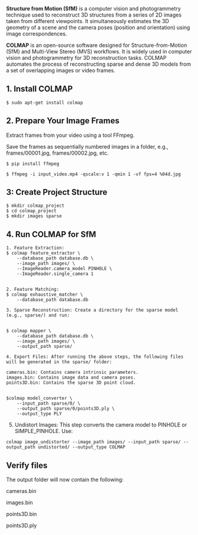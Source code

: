 


**Structure from Motion (SfM)** is a computer vision and photogrammetry technique used to reconstruct 3D structures from a series of 2D images taken from different viewpoints. It simultaneously estimates the 3D geometry of a scene and the camera poses (position and orientation) using image correspondences.

**COLMAP** is an open-source software designed for Structure-from-Motion (SfM) and Multi-View Stereo (MVS) workflows. It is widely used in computer vision and photogrammetry for 3D reconstruction tasks. COLMAP automates the process of reconstructing sparse and dense 3D models from a set of overlapping images or video frames.

## 1. Install COLMAP
```
$ sudo apt-get install colmap
```

## 2. Prepare Your Image Frames

 Extract frames from your video using a tool FFmpeg.

 Save the frames as sequentially numbered images in a folder, e.g., frames/00001.jpg, frames/00002.jpg, etc.
```
$ pip install ffmpeg

$ ffmpeg -i input_video.mp4 -qscale:v 1 -qmin 1 -vf fps=4 %04d.jpg
```


## 3: Create Project Structure
```
$ mkdir colmap_project
$ cd colmap_project
$ mkdir images sparse
```


## 4. Run COLMAP for SfM

```
1. Feature Extraction:
$ colmap feature_extractor \
    --database_path database.db \
    --image_path images/ \
    --ImageReader.camera_model PINHOLE \
    --ImageReader.single_camera 1


2. Feature Matching:
$ colmap exhaustive_matcher \
    --database_path database.db

3. Sparse Reconstruction: Create a directory for the sparse model (e.g., sparse/) and run:


$ colmap mapper \
    --database_path database.db \
    --image_path images/ \
    --output_path sparse/

4. Export Files: After running the above steps, the following files will be generated in the sparse/ folder:

cameras.bin: Contains camera intrinsic parameters.
images.bin: Contains image data and camera poses.
points3D.bin: Contains the sparse 3D point cloud.


$colmap model_converter \
    --input_path sparse/0/ \
    --output_path sparse/0/points3D.ply \
    --output_type PLY

```

5. Undistort Images: This step converts the camera model to PINHOLE or SIMPLE_PINHOLE. Use:
```
colmap image_undistorter --image_path images/ --input_path sparse/ --output_path undistorted/ --output_type COLMAP
```


## Verify files

The output folder will now contain the following:

cameras.bin

images.bin

points3D.bin

points3D.ply

